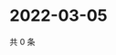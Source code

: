 # 2022-03-05

共 0 条

<!-- BEGIN WEIBO -->
<!-- 最后更新时间 Sat Mar 05 2022 16:17:22 GMT+0800 (China Standard Time) -->

<!-- END WEIBO -->
